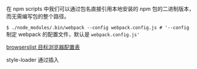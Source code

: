 在 npm scripts 中我们可以通过包名直接引用本地安装的 npm 包的二进制版本，而无需编写包的整个路径。

`$ ./node_modules/.bin/webpack --config webpack.config.js # '--config` 制定 webpack 的配置文件，默认是 `webpack.config.js'`


[browserslist 目标浏览器配置表](https://www.jianshu.com/p/bd9cb7861b85)


style-loader 通过插入 <style> 标签将 CSS 加入到 DOM 中，css-loader 会像解释 import/require() 一样解释 @import 和 url()。


[Webpack 3，从入门到放弃](https://segmentfault.com/a/1190000010871559)
